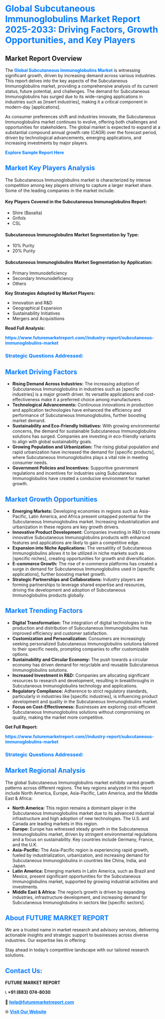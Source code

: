 <h1 style="color: #007BFF;">Global Subcutaneous Immunoglobulins Market Report 2025-2033: Driving Factors, Growth Opportunities, and Key Players</h1>

<section id="overview">
<h2>Market Report Overview</h2>
<p>The <a href="https://www.futuremarketreport.com//industry-report/subcutaneous-immunoglobulins-market" style="color: #007BFF; text-decoration: none;"><strong>Global Subcutaneous Immunoglobulins Market</strong></a> is witnessing significant growth, driven by increasing demand across various industries. This report delves into the key aspects of the Subcutaneous Immunoglobulins market, providing a comprehensive analysis of its current status, future potential, and challenges. The demand for Subcutaneous Immunoglobulins has surged due to its wide-ranging applications in industries such as [insert industries], making it a critical component in modern-day [applications].</p>
<p>As consumer preferences shift and industries innovate, the Subcutaneous Immunoglobulins market continues to evolve, offering both challenges and opportunities for stakeholders. The global market is expected to expand at a substantial compound annual growth rate (CAGR) over the forecast period, driven by technological advancements, emerging applications, and increasing investments by major players.</p>
</section>

<section id="overview">
<p><a href="https://www.futuremarketreport.com//request-sample/reportId=57102" style="color: #007BFF; text-decoration: none;"><strong>Explore Sample Report Here</strong></a></p>
</section>

<section id="key-players">
<h2 style="color: #007BFF;">Market Key Players Analysis</h2>
<p>The Subcutaneous Immunoglobulins market is characterized by intense competition among key players striving to capture a larger market share. Some of the leading companies in the market include:</p>
<h4>Key Players Covered in the Subcutaneous Immunoglobulins Report:</h4>
<ul><li>Shire (Baxalta)</li><li>Grifols</li><li>CSL</li></ul>
<h4>Subcutaneous Immunoglobulins Market Segmentation by Type:</h4>
<ul><li>10% Purity</li><li>20% Purity</li></ul>

<h4>Subcutaneous Immunoglobulins Market Segmentation by Application:</h4>
<ul><li>Primary Immunodeficiency</li><li>Secondary Immunodeficiency</li><li>Others</li></ul>
<p><strong>Key Strategies Adopted by Market Players:</strong></p>
<ul>
<li>Innovation and R&D</li>
<li>Geographical Expansion</li>
<li>Sustainability Initiatives</li>
<li>Mergers and Acquisitions</li>
</ul>
</section>

<section>
<p><strong>Read Full Analysis: </strong></p><a href="https://www.futuremarketreport.com//industry-report/subcutaneous-immunoglobulins-market" style="color: #007BFF; text-decoration: none;"><strong>https://www.futuremarketreport.com//industry-report/subcutaneous-immunoglobulins-market</strong></a>
<h3 style="color: #007BFF;">Strategic Questions Addressed:</h3>
</section>

<section id="driving-factors">
<h2 style="color: #007BFF;">Market Driving Factors</h2>
<ul>
<li><strong>Rising Demand Across Industries:</strong> The increasing adoption of Subcutaneous Immunoglobulins in industries such as [specific industries] is a major growth driver. Its versatile applications and cost-effectiveness make it a preferred choice among manufacturers.</li>
<li><strong>Technological Advancements:</strong> Continuous innovations in production and application technologies have enhanced the efficiency and performance of Subcutaneous Immunoglobulins, further boosting market demand.</li>
<li><strong>Sustainability and Eco-Friendly Initiatives:</strong> With growing environmental concerns, the demand for sustainable Subcutaneous Immunoglobulins solutions has surged. Companies are investing in eco-friendly variants to align with global sustainability goals.</li>
<li><strong>Growing Population and Urbanization:</strong> The rising global population and rapid urbanization have increased the demand for [specific products], where Subcutaneous Immunoglobulins plays a vital role in meeting consumer needs.</li>
<li><strong>Government Policies and Incentives:</strong> Supportive government regulations and incentives for industries using Subcutaneous Immunoglobulins have created a conducive environment for market growth.</li>
</ul>
</section>

<section id="growth-opportunities">
<h2 style="color: #007BFF;">Market Growth Opportunities</h2>
<ul>
<li><strong>Emerging Markets:</strong> Developing economies in regions such as Asia-Pacific, Latin America, and Africa present untapped potential for the Subcutaneous Immunoglobulins market. Increasing industrialization and urbanization in these regions are key growth drivers.</li>
<li><strong>Innovative Product Development:</strong> Companies investing in R&D to create innovative Subcutaneous Immunoglobulins products with enhanced features and applications are likely to gain a competitive edge.</li>
<li><strong>Expansion into Niche Applications:</strong> The versatility of Subcutaneous Immunoglobulins allows it to be utilized in niche markets such as [specific niches], creating opportunities for growth and diversification.</li>
<li><strong>E-commerce Growth:</strong> The rise of e-commerce platforms has created a surge in demand for Subcutaneous Immunoglobulins used in [specific applications], further boosting market growth.</li>
<li><strong>Strategic Partnerships and Collaborations:</strong> Industry players are forming partnerships to leverage shared expertise and resources, driving the development and adoption of Subcutaneous Immunoglobulins products globally.</li>
</ul>
</section>

<section id="trending-factors">
<h2 style="color: #007BFF;">Market Trending Factors</h2>
<ul>
<li><strong>Digital Transformation:</strong> The integration of digital technologies in the production and distribution of Subcutaneous Immunoglobulins has improved efficiency and customer satisfaction.</li>
<li><strong>Customization and Personalization:</strong> Consumers are increasingly seeking personalized Subcutaneous Immunoglobulins solutions tailored to their specific needs, prompting companies to offer customizable options.</li>
<li><strong>Sustainability and Circular Economy:</strong> The push towards a circular economy has driven demand for recyclable and reusable Subcutaneous Immunoglobulins solutions.</li>
<li><strong>Increased Investment in R&D:</strong> Companies are allocating significant resources to research and development, resulting in breakthroughs in Subcutaneous Immunoglobulins technology and applications.</li>
<li><strong>Regulatory Compliance:</strong> Adherence to strict regulatory standards, particularly in industries like [specific industries], is influencing product development and quality in the Subcutaneous Immunoglobulins market.</li>
<li><strong>Focus on Cost-Effectiveness:</strong> Businesses are exploring cost-efficient Subcutaneous Immunoglobulins solutions without compromising on quality, making the market more competitive.</li>
</ul>
</section>

<section>
<p><strong>Get Full Report: </strong></p><a href="https://www.futuremarketreport.com//industry-report/subcutaneous-immunoglobulins-market" style="color: #007BFF; text-decoration: none;"><strong>https://www.futuremarketreport.com//industry-report/subcutaneous-immunoglobulins-market</strong></a>
<h3 style="color: #007BFF;">Strategic Questions Addressed:</h3>
</section>


<section id="regional-analysis">
<h2 style="color: #007BFF;">Market Regional Analysis</h2>
<p>The global Subcutaneous Immunoglobulins market exhibits varied growth patterns across different regions. The key regions analyzed in this report include North America, Europe, Asia-Pacific, Latin America, and the Middle East & Africa:</p>
<ul>
<li><strong>North America:</strong> This region remains a dominant player in the Subcutaneous Immunoglobulins market due to its advanced industrial infrastructure and high adoption of new technologies. The U.S. and Canada are leading markets in this region.</li>
<li><strong>Europe:</strong> Europe has witnessed steady growth in the Subcutaneous Immunoglobulins market, driven by stringent environmental regulations and a focus on sustainability. Key countries include Germany, France, and the U.K.</li>
<li><strong>Asia-Pacific:</strong> The Asia-Pacific region is experiencing rapid growth, fueled by industrialization, urbanization, and increasing demand for Subcutaneous Immunoglobulins in countries like China, India, and Japan.</li>
<li><strong>Latin America:</strong> Emerging markets in Latin America, such as Brazil and Mexico, present significant opportunities for the Subcutaneous Immunoglobulins market, supported by growing industrial activities and investments.</li>
<li><strong>Middle East & Africa:</strong> The region’s growth is driven by expanding industries, infrastructure development, and increasing demand for Subcutaneous Immunoglobulins in sectors like [specific sectors].</li>
</ul>
</section>

<footer>
<h2 style="color: #007BFF;">About FUTURE MARKET REPORT</h2>
<p>We are a trusted name in market research and advisory services, delivering actionable insights and strategic support to businesses across diverse industries. Our expertise lies in offering:</p>

<p>Stay ahead in today’s competitive landscape with our tailored research solutions.</p>

<h2 style="color: #007BFF;">Contact Us:</h2>
<p><strong>FUTURE MARKET REPORT</strong></p>
<p>📞 <strong>+91 (883) 074-8030</strong></p>
<p>📧 <strong><a href="mailto:help@futuremarketreport.com" style="color: #007BFF;">help@futuremarketreport.com</a></strong></p>
<p>🌐 <strong><a href="https://www.futuremarketreport.com/" style="color: #007BFF;">Visit Our Website</a></strong></p>
</footer>